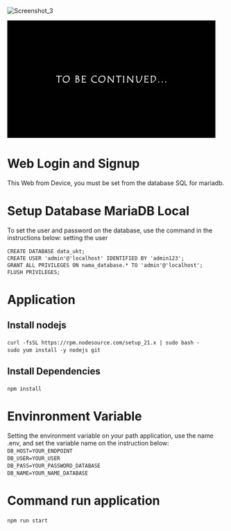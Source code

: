 ![Screenshot_3](https://github.com/user-attachments/assets/05cbb815-8bc8-4189-9515-0e31c57adf4f)


![alt text](image.png)

# Web Login and Signup
This Web from  Device, you must be set from the database SQL for mariadb.

# Setup Database MariaDB Local
To set the user and password on the database, use the command in the instructions below:
setting the user
```
CREATE DATABASE data_ukt;
CREATE USER 'admin'@'localhost' IDENTIFIED BY 'admin123';
GRANT ALL PRIVILEGES ON nama_database.* TO 'admin'@'localhost';
FLUSH PRIVILEGES;
```

# Application
## Install nodejs
`curl -fsSL https://rpm.nodesource.com/setup_21.x | sudo bash -`<br/>
`sudo yum install -y nodejs git`

## Install Dependencies
`npm install`

# Envinronment Variable
Setting the environment variable on your path application, use the name .env, and set the variable name on the instruction below:<br/>
`DB_HOST=YOUR_ENDPOINT`<br>
`DB_USER=YOUR_USER`<br>
`DB_PASS=YOUR_PASSWORD_DATABASE`<br>
`DB_NAME=YOUR_NAME_DATABASE`<br>

# Command run application
`npm run start`
